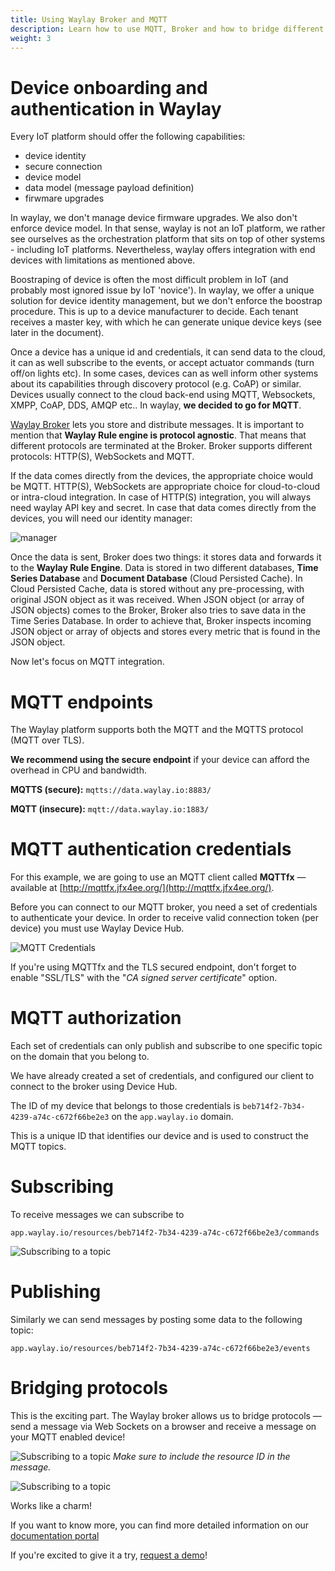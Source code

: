 ```yaml
---
title: Using Waylay Broker and MQTT
description: Learn how to use MQTT, Broker and how to bridge different protocols
weight: 3
---
```


# Device onboarding and authentication in Waylay

Every IoT platform should offer the following capabilities:

* device identity
* secure connection
* device model
* data model (message payload definition)
* firwmare upgrades

In waylay, we don't manage device firmware upgrades. We also don't enforce device model. In that sense, waylay is not an IoT platform, we rather see ourselves as the orchestration platform that sits on top of other systems - including IoT platforms. Nevertheless, waylay offers integration with end devices with limitations as mentioned above.

Boostraping of device is often the most difficult problem in IoT (and probably most ignored issue by IoT 'novice'). In waylay, we offer a unique solution for device identity management, but we don't enforce the boostrap procedure. This is up to a device manufacturer to decide. Each tenant receives a master key, with which he can generate unique device keys (see later in the document).

Once a device has a unique id and credentials, it can send data to the cloud, it can as well subscribe to the events, or accept actuator commands (turn off/on lights etc). In some cases, devices can as well inform other systems about its capabilities through discovery protocol (e.g. CoAP) or similar. Devices usually connect to the cloud back-end using MQTT, Websockets, XMPP, CoAP, DDS, AMQP etc.. 
In waylay, **we decided to go for MQTT**.


[Waylay Broker](/api/broker-and-storage/) lets you store and distribute messages. It is important to mention that **Waylay Rule engine is protocol agnostic**. That means that different protocols are terminated at the Broker. Broker supports  different protocols: HTTP(S), WebSockets and MQTT. 

If the data comes directly from the devices, the appropriate choice would be MQTT.  HTTP(S), WebSockets are appropriate choice for cloud-to-cloud or intra-cloud integration. In case of HTTP(S) integration, you will always need waylay API key and secret. In case that data comes directly from the devices, you will need our identity manager:

![manager](/features/mqtt/device_gateway.png)

Once the data is sent, Broker does two things: it stores data and forwards it to the **Waylay Rule Engine**.  Data is stored in two different databases, **Time Series Database** and **Document Database** (Cloud Persisted Cache). In Cloud Persisted Cache, data is stored without any pre-processing, with original JSON object as it was received. When JSON object (or array of JSON objects) comes to the Broker, Broker also tries to save data in the Time Series Database. In order to achieve that, Broker inspects incoming JSON object or array of objects and stores every metric that is found in the JSON object.

Now let's focus on MQTT integration.


# MQTT endpoints

The Waylay platform supports both the MQTT and the MQTTS protocol (MQTT over TLS).

**We recommend using the secure endpoint** if your device can afford the overhead in CPU and bandwidth.

**MQTTS (secure):** `mqtts://data.waylay.io:8883/`

**MQTT (insecure):** `mqtt://data.waylay.io:1883/`

# MQTT authentication credentials

For this example, we are going to use an MQTT client called **MQTTfx** — available at [http://mqttfx.jfx4ee.org/](http://mqttfx.jfx4ee.org/).

Before you can connect to our MQTT broker, you need a set of credentials to authenticate your device. In order to receive valid connection token (per device) you must use Waylay Device Hub.

![MQTT Credentials](/features/mqtt/credentials.png)

If you're using MQTTfx and the TLS secured endpoint, don't forget to enable "SSL/TLS" with the "*CA signed server certificate*" option.

# MQTT authorization

Each set of credentials can only publish and subscribe to one specific topic on the domain that you belong to.

We have already created a set of credentials, and configured our client to connect to the broker using Device Hub.

The ID of my device that belongs to those credentials is `beb714f2-7b34-4239-a74c-c672f66be2e3` on the `app.waylay.io` domain.

This is a unique ID that identifies our device and is used to construct the MQTT topics.

# Subscribing

To receive messages we can subscribe to

`app.waylay.io/resources/beb714f2-7b34-4239-a74c-c672f66be2e3/commands`

![Subscribing to a topic](/features/mqtt/subscribe.png)

# Publishing
Similarly we can send messages by posting some data to the following topic:

`app.waylay.io/resources/beb714f2-7b34-4239-a74c-c672f66be2e3/events`

# Bridging protocols

This is the exciting part. The Waylay broker allows us to bridge protocols — send a message via Web Sockets on a browser and receive a message on your MQTT enabled device!

![Subscribing to a topic](/features/mqtt/websockets.png)
*Make sure to include the resource ID in the message.*

![Subscribing to a topic](/features/mqtt/received.png)

Works like a charm!

If you want to know more, you can find more detailed information on our [documentation portal](/usage/broker-and-storage/)

If you're excited to give it a try, [request a demo](https://waylay.io/)!
